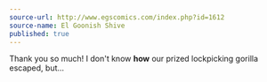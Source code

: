 ```yaml
---
source-url: http://www.egscomics.com/index.php?id=1612
source-name: El Goonish Shive
published: true
---
```


<p>Thank you so much! I don't know <strong>how</strong> our prized lockpicking gorilla escaped, but...</p>


